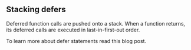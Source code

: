 ## Stacking defers
Deferred function calls are pushed onto a stack. When a function returns, its deferred calls are executed in last-in-first-out order.

To learn more about defer statements read this blog post.